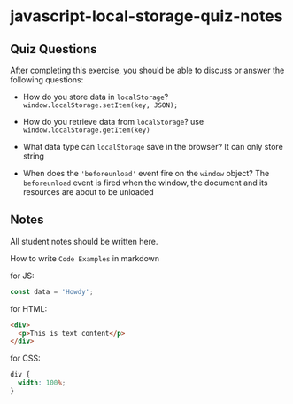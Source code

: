 # javascript-local-storage-quiz-notes

## Quiz Questions

After completing this exercise, you should be able to discuss or answer the following questions:

- How do you store data in `localStorage`?
  `window.localStorage.setItem(key, JSON);`

- How do you retrieve data from `localStorage`?
  use `window.localStorage.getItem(key)`

- What data type can `localStorage` save in the browser?
  It can only store string

- When does the `'beforeunload'` event fire on the `window` object?
  The `beforeunload` event is fired when the window, the document and its resources are about to be unloaded

## Notes

All student notes should be written here.

How to write `Code Examples` in markdown

for JS:

```javascript
const data = 'Howdy';
```

for HTML:

```html
<div>
  <p>This is text content</p>
</div>
```

for CSS:

```css
div {
  width: 100%;
}
```
